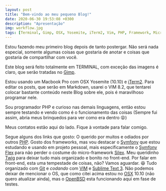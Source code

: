 ```yaml
---
layout: post
title: "Bem-vindo ao meu pequeno Blog!"
date: 2020-06-30 19:53:08 +0300
description: "Apresentação"
img: workflow.jpg
tags: [Terminal, Gimp, OSX, Yosemite, iTerm2, Vim, PHP, Framework, Micro-Framework, Symfony, Flex, Silex, Twig, Front-End, Git, Sublime Text, OpenBSD]
---
```

Estou fazendo meu primeiro blog depois de tanto postergar. Não será nada especial, somente algumas coisas que 
gostaria de anotar e coisas que gostaria de compartilhar com você.

Este blog será feito totalmente em TERMINAL, com exceção das imagens é claro, que serão tratadas no [Gimp][gimp].

Estou usando um Macbook Pro com OSX Yosemite (10.10) e [iTerm2][iterm2]. Para editar os posts, que serão em Markdown, usarei o
VIM 8.2, que tentarei colocar bastante conteúdo neste Blog sobre ele, pois é maravilhoso programar nele.

Sou programador PHP e curioso nas demais linguagens, então estou sempre testando e vendo como é o funcionamento das
coisas (Sempre fui assim, abria meus brinquedos para ver como era dentro :stuck_out_tongue_closed_eyes:)

Meus contatos estão aqui do lado. Fique à vontade para falar comigo.


Segue alguns dos links que gosto:
O querido por muitos e odiados por outros [PHP][php.net]. Gosto dos frameworks, mas vou destacar o [Symfony][symfony] 
que estou estudando e usando em projeto pessoal, mais especificamente o [Symfony Flex][symfony-flex] para não perder
o costume do micro-framework [Silex][silex]. Meu queridinho [Twig][twig] para deixar tudo mais organizado e bonito no
front-end. Por falar em front-end, esta uma tempestade de coisas, não? Vamos aguardar. :satisfied: Tudo organizado com 
[Git][git] e *codando* com [VIM][vim] e [Sublime Text 3][st3]. Não podemos deixar de mencionar o OS, que como citei
acima estou no [OSX][osx] 10.10 (não quero atualizar ainda), mas o [OpenBSD][openbsd] esta funcionando aqui em 
fase de testes.

[php.net]: https://php.net
[symfony]: https://symfony.com/
[symfony-flex]: https://flex.symfony.com/
[twig]: https://twig.symfony.com/
[silex]: https://silex.symfony.com/ 
[openbsd]: https://www.openbsd.org/
[git]: https://github.com/
[vim]: https://www.vim.org/
[st3]: https://www.sublimetext.com/
[osx]: https://www.apple.com/macos/
[gimp]: https://www.gimp.org/
[iterm2]: https://www.iterm2.com/

